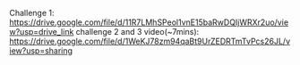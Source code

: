 Challenge 1: https://drive.google.com/file/d/11R7LMhSPeol1vnE15baRwDQIjWRXr2uo/view?usp=drive_link
challenge 2 and 3 video(~7mins): https://drive.google.com/file/d/1WeKJ78zm94qaBt9UrZEDRTmTvPcs26JL/view?usp=sharing 

